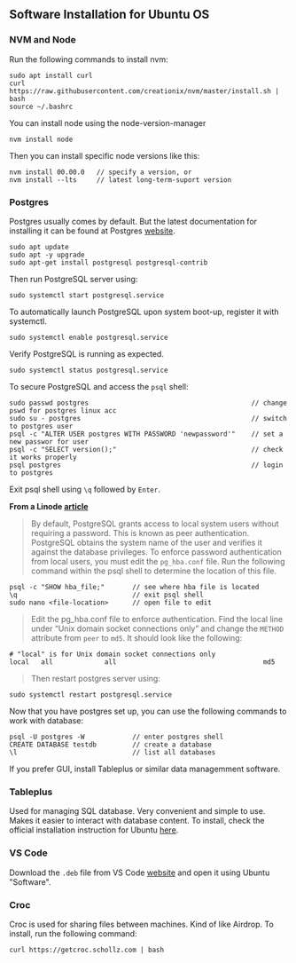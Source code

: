 ## Software Installation for Ubuntu OS

### NVM and Node
Run the following commands to install nvm:
```
sudo apt install curl 
curl https://raw.githubusercontent.com/creationix/nvm/master/install.sh | bash 
source ~/.bashrc
```
You can install node using the node-version-manager
```
nvm install node 
```
Then you can install specific node versions like this:
```
nvm install 00.00.0   // specify a version, or
nvm install --lts     // latest long-term-suport version
```

### Postgres
Postgres usually comes by default. But the latest documentation for installing it can be found at Postgres [website](https://www.postgresql.org/download/linux/ubuntu/).

```
sudo apt update
sudo apt -y upgrade
sudo apt-get install postgresql postgresql-contrib
```
Then run PostgreSQL server using:
```
sudo systemctl start postgresql.service
```
To automatically launch PostgreSQL upon system boot-up, register it with systemctl.
```
sudo systemctl enable postgresql.service
```
Verify PostgreSQL is running as expected.
```
sudo systemctl status postgresql.service
```
To secure PostgreSQL and access the `psql` shell:
```
sudo passwd postgres                                         // change pswd for postgres linux acc
sudo su - postgres                                           // switch to postgres user
psql -c "ALTER USER postgres WITH PASSWORD 'newpassword'"    // set a new passwor for user
psql -c "SELECT version();"                                  // check it works properly
psql postgres                                                // login to postgres
```
Exit psql shell using `\q` followed by `Enter`.

**From a Linode [article](https://www.linode.com/docs/guides/how-to-install-use-postgresql-ubuntu-20-04/)**  
> By default, PostgreSQL grants access to local system users without requiring a password. This is known as peer authentication. PostgreSQL obtains the system name of the user and verifies it against the database privileges. To enforce password authentication from local users, you must edit the `pg_hba.conf` file. Run the following command within the psql shell to determine the location of this file.
```
psql -c "SHOW hba_file;"       // see where hba file is located
\q                             // exit psql shell
sudo nano <file-location>      // open file to edit
```
> Edit the pg_hba.conf file to enforce authentication. Find the local line under “Unix domain socket connections only” and change the `METHOD` attribute from `peer` to `md5`.
It should look like the following:
```
# "local" is for Unix domain socket connections only
local   all             all                                     md5
```
> Then restart postgres server using:
```
sudo systemctl restart postgresql.service
```
Now that you have postgres set up, you can use the following commands to work with database:
```
psql -U postgres -W            // enter postgres shell
CREATE DATABASE testdb         // create a database 
\l                             // list all databases
```
If you prefer GUI, install Tableplus or similar data managemment software.

### Tableplus
Used for managing SQL database. Very convenient and simple to use. Makes it easier to interact with database content. To install, check the official installation instruction for Ubuntu [here](https://tableplus.com/blog/2019/10/tableplus-linux-installation.html).


### VS Code
Download the `.deb` file from VS Code [website](https://code.visualstudio.com/Download) and open it using Ubuntu "Software".

### Croc
Croc is used for sharing files between machines. Kind of like Airdrop. To install, run the following command:
```
curl https://getcroc.schollz.com | bash
```

